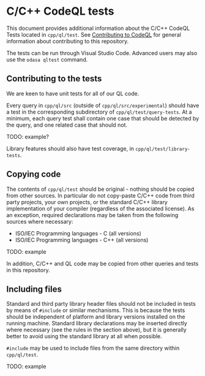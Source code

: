 # C/C++ CodeQL tests

This document provides additional information about the C/C++ CodeQL Tests located in `cpp/ql/test`.  See [Contributing to CodeQL](CONTRIBUTING.md) for general information about contributing to this repository.

The tests can be run through Visual Studio Code.  Advanced users may also use the `odasa qltest` command.

## Contributing to the tests

We are keen to have unit tests for all of our QL code.

Every query in `cpp/ql/src` (outside of `cpp/ql/src/experimental`) should have a test in the corresponding subdirectory of `cpp/ql/test/query-tests`. At a minimum, each query test shall contain one case that should be detected by the query, and one related case that should not.

TODO: example?

Library features should also have test coverage, in `cpp/ql/test/library-tests`.

## Copying code

The contents of `cpp/ql/test` should be original - nothing should be copied from other sources. In particular do not copy-paste C/C++ code from third party projects, your own projects, or the standard C/C++ library implementation of your compiler (regardless of the associated license). As an exception, required declarations may be taken from the following sources where necessary:
 - ISO/IEC Programming languages - C (all versions)
 - ISO/IEC Programming languages - C++ (all versions)

TODO: example

In addition, C/C++ and QL code may be copied from other queries and tests in this repository.

## Including files

Standard and third party library header files should not be included in tests by means of `#include` or similar mechanisms. This is because the tests should be independent of platform and library versions installed on the running machine. Standard library declarations may be inserted directly where necessary (see the rules in the section above), but it is generally better to avoid using the standard library at all when possible.

`#include` may be used to include files from the same directory within `cpp/ql/test`.

TODO: example
